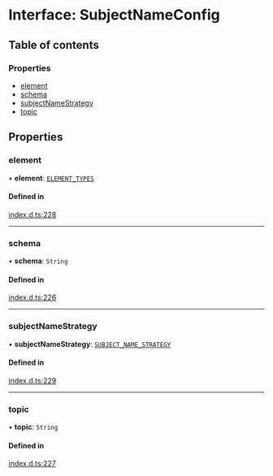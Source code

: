 # Interface: SubjectNameConfig

## Table of contents

### Properties

- [element](SubjectNameConfig.md#element)
- [schema](SubjectNameConfig.md#schema)
- [subjectNameStrategy](SubjectNameConfig.md#subjectnamestrategy)
- [topic](SubjectNameConfig.md#topic)

## Properties

### element

• **element**: [`ELEMENT_TYPES`](../enums/ELEMENT_TYPES.md)

#### Defined in

[index.d.ts:228](https://github.com/mostafa/xk6-kafka/blob/main/api-docs/index.d.ts#L228)

---

### schema

• **schema**: `String`

#### Defined in

[index.d.ts:226](https://github.com/mostafa/xk6-kafka/blob/main/api-docs/index.d.ts#L226)

---

### subjectNameStrategy

• **subjectNameStrategy**: [`SUBJECT_NAME_STRATEGY`](../enums/SUBJECT_NAME_STRATEGY.md)

#### Defined in

[index.d.ts:229](https://github.com/mostafa/xk6-kafka/blob/main/api-docs/index.d.ts#L229)

---

### topic

• **topic**: `String`

#### Defined in

[index.d.ts:227](https://github.com/mostafa/xk6-kafka/blob/main/api-docs/index.d.ts#L227)
